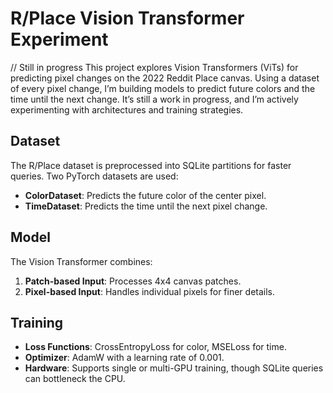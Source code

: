 # R/Place Vision Transformer Experiment
// Still in progress
This project explores Vision Transformers (ViTs) for predicting pixel changes on the 2022 Reddit Place canvas. Using a dataset of every pixel change, I’m building models to predict future colors and the time until the next change. It’s still a work in progress, and I’m actively experimenting with architectures and training strategies.

## Dataset
The R/Place dataset is preprocessed into SQLite partitions for faster queries. Two PyTorch datasets are used:
- **ColorDataset**: Predicts the future color of the center pixel.
- **TimeDataset**: Predicts the time until the next pixel change.

## Model
The Vision Transformer combines:
1. **Patch-based Input**: Processes 4x4 canvas patches.
2. **Pixel-based Input**: Handles individual pixels for finer details.

## Training
- **Loss Functions**: CrossEntropyLoss for color, MSELoss for time.
- **Optimizer**: AdamW with a learning rate of 0.001.
- **Hardware**: Supports single or multi-GPU training, though SQLite queries can bottleneck the CPU.